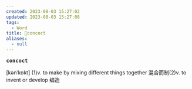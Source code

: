 ```yaml
---
created: 2023-08-03 15:27:02
updated: 2023-08-03 15:27:08
tags:
  - Word
title: 📖concoct
aliases:
  - null
---
```


<pre><strong>concoct</strong></pre>
[kənˈkɒkt]
(1)v. to make by mixing different things together 混合⽽制(2)v. to invent or develop 编造
